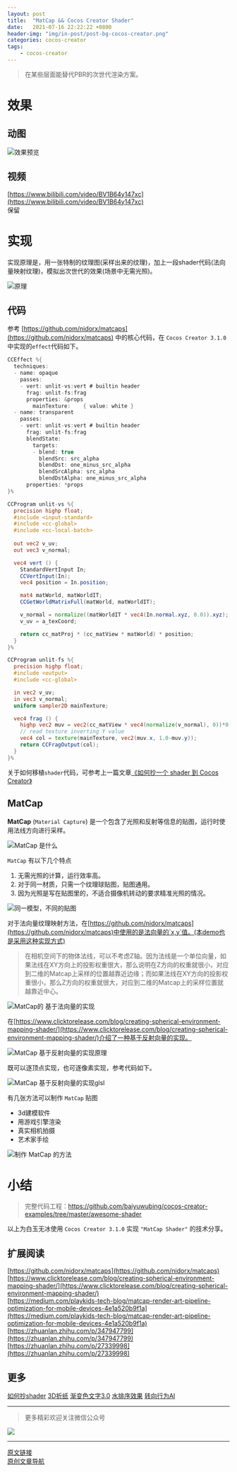 ```yaml
---
layout: post
title:  "MatCap && Cocos Creator Shader"
date:   2021-07-16 22:22:22 +0800
header-img: "img/in-post/post-bg-cocos-creator.png"
categories: cocos-creator
tags:
    - cocos-creator
---
```


> 在某些层面能替代PBR的次世代渲染方案。   

# 效果

## 动图 

![效果预览](/img/in-post/202107/16-01.gif)    

## 视频

[https://www.bilibili.com/video/BV1B64y147xc](https://www.bilibili.com/video/BV1B64y147xc)   
保留

# 实现

实现原理是，用一张特制的纹理图(采样出来的纹理)，加上一段shader代码(法向量映射纹理)，模拟出次世代的效果(场景中无需光照)。     

![原理](/img/in-post/202107/16-02.png)      


## 代码

参考 [https://github.com/nidorx/matcaps](https://github.com/nidorx/matcaps) 中的核心代码，在 `Cocos Creator 3.1.0` 中实现的`effect`代码如下。  

```glsl
CCEffect %{
  techniques:
  - name: opaque
    passes:
    - vert: unlit-vs:vert # builtin header
      frag: unlit-fs:frag
      properties: &props
        mainTexture:    { value: white }
  - name: transparent
    passes:
    - vert: unlit-vs:vert # builtin header
      frag: unlit-fs:frag
      blendState:
        targets:
        - blend: true
          blendSrc: src_alpha
          blendDst: one_minus_src_alpha
          blendSrcAlpha: src_alpha
          blendDstAlpha: one_minus_src_alpha
      properties: *props
}%

CCProgram unlit-vs %{
  precision highp float;
  #include <input-standard>
  #include <cc-global>
  #include <cc-local-batch>
  
  out vec2 v_uv;
  out vec3 v_normal;

  vec4 vert () {
    StandardVertInput In;
    CCVertInput(In);
    vec4 position = In.position;

    mat4 matWorld, matWorldIT;
    CCGetWorldMatrixFull(matWorld, matWorldIT);

    v_normal = normalize((matWorldIT * vec4(In.normal.xyz, 0.0)).xyz);
    v_uv = a_texCoord;

    return cc_matProj * (cc_matView * matWorld) * position; 
  }
}%

CCProgram unlit-fs %{
  precision highp float;
  #include <output>
  #include <cc-global>

  in vec2 v_uv;
  in vec3 v_normal;
  uniform sampler2D mainTexture;

  vec4 frag () {
    highp vec2 muv = vec2(cc_matView * vec4(normalize(v_normal), 0))*0.5+vec2(0.5,0.5);
    // read texture inverting Y value
    vec4 col = texture(mainTexture, vec2(muv.x, 1.0-muv.y)); 
    return CCFragOutput(col);
  }
}%
```

关于如何移植`shader`代码，可参考上一篇文章[《如何抄一个 shader 到 Cocos Creator》](https://mp.weixin.qq.com/s/X8X1pQh3-juDaKi3LWGWIA)    


## MatCap

**MatCap** (`Material Capture`) 是一个包含了光照和反射等信息的贴图，运行时使用法线方向进行采样。  

![MatCap 是什么](/img/in-post/202107/16-03.png)      

`MatCap` 有以下几个特点
1. 无需光照的计算，运行效率高。  
2. 对于同一材质，只需一个纹理球贴图，贴图通用。  
3. 因为光照是写在贴图里的，不适合摄像机转动的要求精准光照的情况。  

![同一模型，不同的贴图](/img/in-post/202107/16-04.png)      

对于法向量纹理映射方法，在[https://github.com/nidorx/matcaps](https://github.com/nidorx/matcaps)中使用的是法向量的`x,y`值。(本demo也是采用这种实现方式)   

> 在相机空间下的物体法线，可以不考虑Z轴。因为法线是一个单位向量，如果法线在XY方向上的投影权重很大，那么说明在Z方向的权重就很小，对应到二维的Matcap上采样的位置越靠近边缘；而如果法线在XY方向的投影权重很小，那么Z方向的权重就很大，对应到二维的Matcap上的采样位置就越靠近中心。

![MatCap的 基于法向量的实现](/img/in-post/202107/16-05.png)      

在[https://www.clicktorelease.com/blog/creating-spherical-environment-mapping-shader/](https://www.clicktorelease.com/blog/creating-spherical-environment-mapping-shader/)介绍了一种基于反射向量的实现。     

![MatCap 基于反射向量的实现原理](/img/in-post/202107/16-06.png)      

既可以逐顶点实现，也可逐像素实现，参考代码如下。  

![MatCap 基于反射向量的实现glsl](/img/in-post/202107/16-07.png)      


有几张方法可以制作 `MatCap` 贴图
- 3d建模软件
- 用游戏引擎渲染
- 真实相机拍摄
- 艺术家手绘

![制作 MatCap 的方法](/img/in-post/202107/16-08.png)      


# 小结

> 完整代码工程：https://github.com/baiyuwubing/cocos-creator-examples/tree/master/awesome-shader

以上为白玉无冰使用 `Cocos Creator 3.1.0` 实现 `"MatCap Shader"` 的技术分享。 

## 扩展阅读

[https://github.com/nidorx/matcaps](https://github.com/nidorx/matcaps)  
[https://www.clicktorelease.com/blog/creating-spherical-environment-mapping-shader/](https://www.clicktorelease.com/blog/creating-spherical-environment-mapping-shader/)   
[https://medium.com/playkids-tech-blog/matcap-render-art-pipeline-optimization-for-mobile-devices-4e1a520b9f1a](https://medium.com/playkids-tech-blog/matcap-render-art-pipeline-optimization-for-mobile-devices-4e1a520b9f1a)  
[https://zhuanlan.zhihu.com/p/347947799](https://zhuanlan.zhihu.com/p/347947799)   
[https://zhuanlan.zhihu.com/p/27339998](https://zhuanlan.zhihu.com/p/27339998)  

## 更多
[如何抄shader](https://mp.weixin.qq.com/s/X8X1pQh3-juDaKi3LWGWIA) 
[3D折纸](https://mp.weixin.qq.com/s/iiD9IVNi0p3jdZYVCx_KBw) 
[渐变色文字3.0](https://mp.weixin.qq.com/s/WUpppo1Db_pQTlaqpRQaTw)
[水排序效果](https://mp.weixin.qq.com/s/DXl7_rvI5fS3Fg-OmHvgmg) 
[转向行为AI](https://mp.weixin.qq.com/s/TOAfkeNBDb6NdOqRqzJhwQ) 



---

> 更多精彩欢迎关注微信公众号

![](/img/qrcode.jpg)  

---  

[原文链接](https://mp.weixin.qq.com/s/_BkQVpEiQaqQ8VojnA0l2w)    
[原创文章导航](https://mp.weixin.qq.com/s/Ht0kIbaeBEds_wUeUlu8JQ)   